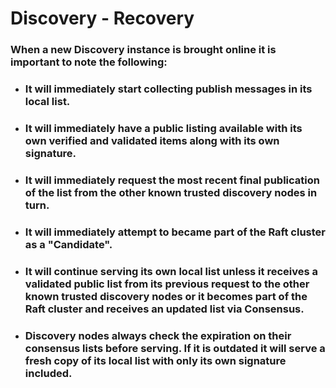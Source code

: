 # Discovery - Recovery 

### When a new Discovery instance is brought online it is important to note the following:

* ### It will immediately start collecting publish messages in its local list.

* ### It will immediately have a public listing available with its own verified and validated items along with its own signature.

* ### It will immediately request the most recent final publication of the list from the other known trusted discovery nodes in turn. 

* ### It will immediately attempt to became part of the Raft cluster as a "Candidate". 

* ### It will continue serving its own local list unless it receives a validated public list from its previous request to the other known trusted discovery nodes or it becomes part of the Raft cluster and receives an updated list via Consensus. 

* ### Discovery nodes always check the expiration on their consensus lists before serving. If it is outdated it will serve a fresh copy of its local list with only its own signature included. 


